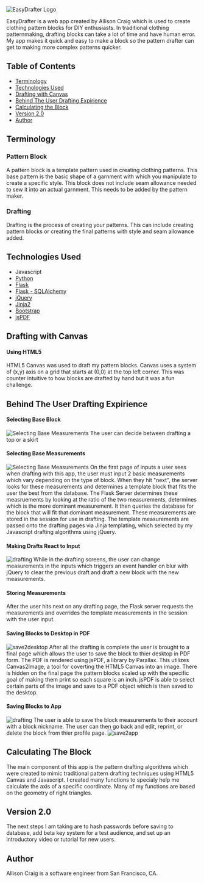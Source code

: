 ![EasyDrafter Logo](/static/img/logo.png)

EasyDrafter is a web app created by Allison Craig which is used to create clothing pattern blocks for DIY enthusiasts.
In traditional clothing patternmaking, drafting blocks can take a lot of time and have human error. My app makes it quick and easy to make a block so the pattern drafter can get to making more complex patterns quicker. 

## Table of Contents
* [Terminology](#terms)
* [Technologies Used](#technologiesused)
* [Drafting with Canvas](#drafting)
* [Behind The User Drafting Expirience](#drafting)
* [Calculating the Block](#math)
* [Version 2.0](#v2)
* [Author](#author)

## <a name="terms"></a>Terminology
### Pattern Block
A pattern block is a template pattern used in creating clothing patterns. This base pattern is the basic shape of a garnment with which you manipulate to create a specific style. This block does not include seam allowance needed to sew it into an actual garnment. This needs to be added by the pattern maker.
### Drafting
Drafting is the process of creating your patterns. This can include creating pattern blocks or creating the final patterns with style and seam allowance added.

## <a name="technologiesused"></a>Technologies Used
* Javascript
* [Python](https://www.python.org/)
* [Flask](http://flask.pocoo.org/)
* [Flask - SQLAlchemy](http://flask.pocoo.org/)
* [jQuery](https://jquery.com/)
* [Jinja2](http://jinja.pocoo.org/docs/dev/)
* [Bootstrap](http://getbootstrap.com/2.3.2/)
* [jsPDF](https://parall.ax/products/jspdf)

## <a name="drafting"></a>Drafting with Canvas
#### Using HTML5
HTML5 Canvas was used to draft my pattern blocks. Canvas uses a system of (x,y) axis on a grid that starts at (0,0) at the top left corner. This was counter intuitive to how blocks are drafted by hand but it was a fun challenge. 

## <a name="drafting"></a>Behind The User Drafting Expirience
#### Selecting Base Block
![Selecting Base Measurements](/static/img/screen-shot-decide.png)
The user can decide between drafting a top or a skirt

#### Selecting Base Measurements
![Selecting Base Measurements](/static/img/screen-shot-base.png)
On the first page of inputs a user sees when drafting with this app, the user must input 2 basic measurements which vary depending on the type of block.
When they hit "next", the server looks for these measurements and determines a template block that fits the user the best from the database.
The Flask Server determines these measruements by looking at the ratio of the two measurements, determines which is the more dominant measurement. It then queries the database for the block that will fit that dominant measurement.
These measurements are stored in the session for use in drafting. The template measurements are passed onto the drafting pages via Jinja templating, which selected by my Javascript drafting algorithms using jQuery.

#### Making Drafts React to Input
![drafting](/static/img/change-state.gif)
While in the drafting screens, the user can change measurements in the inputs which triggers an event handler on blur with jQuery to clear the previous draft and draft a new block with the new measurements. 

#### Storing Measurements
After the user hits next on any drafting page, the Flask server requests the measurements and overrides the template measurements in the session with the user input.

#### Saving Blocks to Desktop in PDF
![save2desktop](/static/img/printtiled.png)
After all the drafting is complete the user is brought to a final page which allows the user to save the block to thier desktop in PDF form. The PDF is rendered using jsPDF, a library by Parallax. This utilizes Canvas2Image, a tool for coverting the HTML5 Canvas into an image. 
There is hidden on the final page the pattern blocks scaled up with the specific goal of making them print so each square is an inch. jsPDF is able to select certain parts of the image and save to a PDF object which is then saved to the desktop.

#### Saving Blocks to App
![drafting](/static/img/screen-shot-canvas.png)
The user is able to save the block measurements to their account with a block nickname. The user can then go back and edit, reprint, or delete the block from thier profile page. 
![save2app](/static/img/screen-shot-profile.png)

## <a name="math"></a>Calculating The Block
The main component of this app is the pattern drafting algorithms which were created to mimic traditional pattern drafting techniques using HTML5 Canvas and Javascript.
I created many functions to specialy help me calculate the axis of a specific coordinate. Many of my functions are based on the geometry of right triangles.

## <a name="v2"></a>Version 2.0

The next steps I am taking are to hash passwords before saving to database, add beta key system for a test audience, and set up an introductory video or tutorial for new users.

## <a name="author"></a>Author
Allison Craig is a software engineer from San Francisco, CA.
